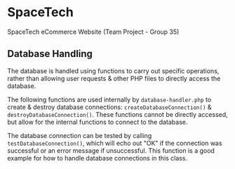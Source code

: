 # SpaceTech
SpaceTech eCommerce Website (Team Project - Group 35)

## Database Handling
The database is handled using functions to carry out specific operations, rather than allowing user requests & other PHP files to directly access the database.

The following functions are used internally by `database-handler.php` to create & destroy database connections:
`createDatabaseConnection()` & `destroyDatabaseConnection()`. These functions cannot be directly accessed, but allow for the internal functions to connect to the database.

The database connection can be tested by calling `testDatabaseConnection()`, which will echo out "OK" if the connection was successful or an error message if unsuccessful. This function is a good example for how to handle database connections in this class.